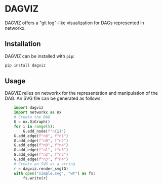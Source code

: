 # DAGVIZ
DAGVIZ offers a "git log"-like visualization for DAGs represented in networkx.

## Installation

DAGVIZ can be installed with `pip`:

```bash
pip install dagviz
```

## Usage

DAGVIZ relies on networkx for the representation and manipulation of the
DAG. An SVG file can be generated as follows:

```py
    import dagviz
    import networkx as nx
    # Create the DAG
    G = nx.DiGraph()
    for i in range(5):
        G.add_node(f"n{i}")
    G.add_edge(f"n0", f"n1")
    G.add_edge(f"n0", f"n2")
    G.add_edge(f"n0", f"n4")
    G.add_edge(f"n1", f"n3")
    G.add_edge(f"n2", f"n3")
    G.add_edge(f"n3", f"n4")
    # Create an SVG as a string
    r = dagviz.render_svg(G)
    with open("simple.svg", "wt") as fs:
        fs.write(r)
```
